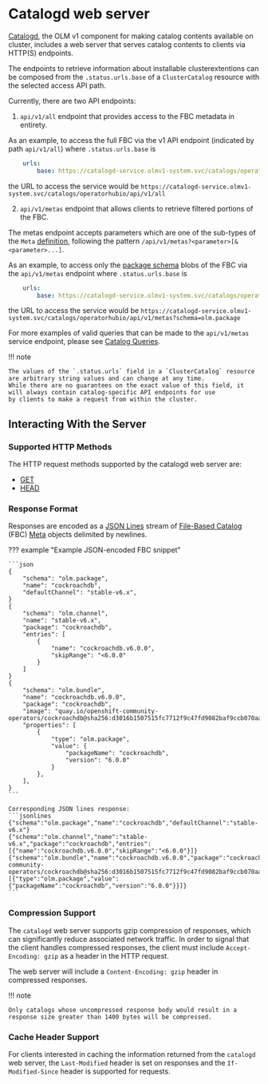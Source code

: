 # Catalogd web server

[Catalogd](https://github.com/operator-framework/operator-controller/tree/main/catalogd), the OLM v1 component for making catalog contents available on cluster, includes
a web server that serves catalog contents to clients via HTTP(S) endpoints.

The endpoints to retrieve information about installable clusterextentions can be composed from the `.status.urls.base` of a `ClusterCatalog` resource with the selected access API path.

Currently, there are two API endpoints: 

1. `api/v1/all` endpoint that provides access to the FBC metadata in entirety. 

As an example, to access the full FBC via the v1 API endpoint (indicated by path `api/v1/all`) where `.status.urls.base` is

```yaml
    urls:
        base: https://catalogd-service.olmv1-system.svc/catalogs/operatorhubio
```

the URL to access the service would be `https://catalogd-service.olmv1-system.svc/catalogs/operatorhubio/api/v1/all`

2. `api/v1/metas` endpoint that allows clients to retrieve filtered portions of the FBC. 

The metas endpoint accepts parameters which are one of the sub-types of the `Meta` [definition](https://github.com/operator-framework/operator-registry/blob/e15668c933c03e229b6c80025fdadb040ab834e0/alpha/declcfg/declcfg.go#L111-L114), following the pattern `/api/v1/metas?<parameter>[&<parameter>...]`.

As an example, to access only the [package schema](https://olm.operatorframework.io/docs/reference/file-based-catalogs/#olmpackage-1) blobs of the FBC via the `api/v1/metas` endpoint where `.status.urls.base` is

```yaml
    urls:
        base: https://catalogd-service.olmv1-system.svc/catalogs/operatorhubio
```

the URL to access the service would be `https://catalogd-service.olmv1-system.svc/catalogs/operatorhubio/api/v1/metas?schema=olm.package`

For more examples of valid queries that can be made to the `api/v1/metas` service endpoint, please see [Catalog Queries](../howto/catalog-queries.md).

!!! note

    The values of the `.status.urls` field in a `ClusterCatalog` resource are arbitrary string values and can change at any time.
    While there are no guarantees on the exact value of this field, it will always contain catalog-specific API endpoints for use
    by clients to make a request from within the cluster.

## Interacting With the Server

### Supported HTTP Methods

The HTTP request methods supported by the catalogd web server are:

- [GET](https://developer.mozilla.org/en-US/docs/Web/HTTP/Methods/GET)
- [HEAD](https://developer.mozilla.org/en-US/docs/Web/HTTP/Methods/HEAD)

### Response Format

Responses are encoded as a [JSON Lines](https://jsonlines.org/) stream of [File-Based Catalog](https://olm.operatorframework.io/docs/reference/file-based-catalogs) (FBC) [Meta](https://olm.operatorframework.io/docs/reference/file-based-catalogs/#schema) objects delimited by newlines.

??? example "Example JSON-encoded FBC snippet"

    ```json
    {
        "schema": "olm.package",
        "name": "cockroachdb",
        "defaultChannel": "stable-v6.x",
    }
    {
        "schema": "olm.channel",
        "name": "stable-v6.x",
        "package": "cockroachdb",
        "entries": [
            {
                "name": "cockroachdb.v6.0.0",
                "skipRange": "<6.0.0"
            }
        ]
    }
    {
        "schema": "olm.bundle",
        "name": "cockroachdb.v6.0.0",
        "package": "cockroachdb",
        "image": "quay.io/openshift-community-operators/cockroachdb@sha256:d3016b1507515fc7712f9c47fd9082baf9ccb070aaab58ed0ef6e5abdedde8ba",
        "properties": [
            {
                "type": "olm.package",
                "value": {
                    "packageName": "cockroachdb",
                    "version": "6.0.0"
                }
            },
        ],
    }
    ```

    Corresponding JSON lines response:
    ```jsonlines
    {"schema":"olm.package","name":"cockroachdb","defaultChannel":"stable-v6.x"}
    {"schema":"olm.channel","name":"stable-v6.x","package":"cockroachdb","entries":[{"name":"cockroachdb.v6.0.0","skipRange":"<6.0.0"}]}
    {"schema":"olm.bundle","name":"cockroachdb.v6.0.0","package":"cockroachdb","image":"quay.io/openshift-community-operators/cockroachdb@sha256:d3016b1507515fc7712f9c47fd9082baf9ccb070aaab58ed0ef6e5abdedde8ba","properties":[{"type":"olm.package","value":{"packageName":"cockroachdb","version":"6.0.0"}}]}
    ```

### Compression Support

The `catalogd` web server supports gzip compression of responses, which can significantly reduce associated network traffic.  In order to signal that the client handles compressed responses, the client must include `Accept-Encoding: gzip` as a header in the HTTP request.

The web server will include a `Content-Encoding: gzip` header in compressed responses.

!!! note

    Only catalogs whose uncompressed response body would result in a response size greater than 1400 bytes will be compressed.

### Cache Header Support

For clients interested in caching the information returned from the `catalogd` web server, the `Last-Modified` header is set
on responses and the `If-Modified-Since` header is supported for requests.
